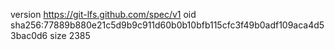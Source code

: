version https://git-lfs.github.com/spec/v1
oid sha256:77889b880e21c5d9b9c911d60b0b10bfb115cfc3f49b0adf109aca4d53bac0d6
size 2385
